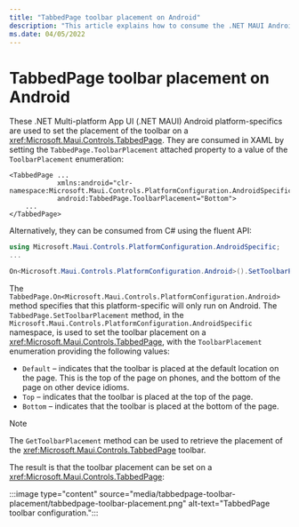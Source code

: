 ```yaml
---
title: "TabbedPage toolbar placement on Android"
description: "This article explains how to consume the .NET MAUI Android platform-specific that sets the placement of the toolbar on a TabbedPage."
ms.date: 04/05/2022
---
```


# TabbedPage toolbar placement on Android

These .NET Multi-platform App UI (.NET MAUI) Android platform-specifics are used to set the placement of the toolbar on a <xref:Microsoft.Maui.Controls.TabbedPage>. They are consumed in XAML by setting the `TabbedPage.ToolbarPlacement` attached property to a value of the `ToolbarPlacement` enumeration:

```xaml
<TabbedPage ...
            xmlns:android="clr-namespace:Microsoft.Maui.Controls.PlatformConfiguration.AndroidSpecific;assembly=Microsoft.Maui.Controls"
            android:TabbedPage.ToolbarPlacement="Bottom">
    ...
</TabbedPage>
```

Alternatively, they can be consumed from C# using the fluent API:

```csharp
using Microsoft.Maui.Controls.PlatformConfiguration.AndroidSpecific;
...

On<Microsoft.Maui.Controls.PlatformConfiguration.Android>().SetToolbarPlacement(ToolbarPlacement.Bottom);
```

The `TabbedPage.On<Microsoft.Maui.Controls.PlatformConfiguration.Android>` method specifies that this platform-specific will only run on Android. The `TabbedPage.SetToolbarPlacement` method, in the `Microsoft.Maui.Controls.PlatformConfiguration.AndroidSpecific` namespace, is used to set the toolbar placement on a <xref:Microsoft.Maui.Controls.TabbedPage>, with the `ToolbarPlacement` enumeration providing the following values:

- `Default` – indicates that the toolbar is placed at the default location on the page. This is the top of the page on phones, and the bottom of the page on other device idioms.
- `Top` – indicates that the toolbar is placed at the top of the page.
- `Bottom` – indicates that the toolbar is placed at the bottom of the page.

> [!NOTE]
> The `GetToolbarPlacement` method can be used to retrieve the placement of the <xref:Microsoft.Maui.Controls.TabbedPage> toolbar.

The result is that the toolbar placement can be set on a <xref:Microsoft.Maui.Controls.TabbedPage>:

:::image type="content" source="media/tabbedpage-toolbar-placement/tabbedpage-toolbar-placement.png" alt-text="TabbedPage toolbar configuration.":::
